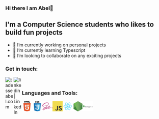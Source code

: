 ### Hi there I am Abel👋

## I'm a Computer Science students who likes to build fun projects

- 🔭 I’m currently working on personal projects
- 🌱 I’m currently learning Typescript
- 👯 I’m looking to collaborate on any exciting projects

### Get in touch:

[<img align="left" alt="tadesseabel.com" width="26px" src="https://res.cloudinary.com/dvfihlcxd/image/upload/v1627219162/pngegg_xpzobl.png" />](https://tadesseabel.com/)
[<img align="left" alt="linkedin | LinkedIn" width="26px" src="https://res.cloudinary.com/dvfihlcxd/image/upload/v1625942591/linkedin_uocczl.svg" />](https://www.linkedin.com/in/abel-tadesse-06b505175/)

<br />

### Languages and Tools:

<img align="left" alt="HTML5" width="32px" src="https://raw.githubusercontent.com/github/explore/80688e429a7d4ef2fca1e82350fe8e3517d3494d/topics/html/html.png" />
<img align="left" alt="CSS3" width="32px" src="https://raw.githubusercontent.com/github/explore/80688e429a7d4ef2fca1e82350fe8e3517d3494d/topics/css/css.png" />
<img align="left" alt="Sass" width="32px" src="https://raw.githubusercontent.com/github/explore/80688e429a7d4ef2fca1e82350fe8e3517d3494d/topics/sass/sass.png" />
<img align="left" alt="JavaScript" width="32px" src="https://raw.githubusercontent.com/github/explore/80688e429a7d4ef2fca1e82350fe8e3517d3494d/topics/javascript/javascript.png" />
<img align="left" alt="React" width="32px" src="https://raw.githubusercontent.com/github/explore/80688e429a7d4ef2fca1e82350fe8e3517d3494d/topics/react/react.png" />
<img align="left" alt="Node.js" width="32px" src="https://raw.githubusercontent.com/github/explore/80688e429a7d4ef2fca1e82350fe8e3517d3494d/topics/nodejs/nodejs.png" />
<img align="left" alt="MongoDB" width="32px" src="https://raw.githubusercontent.com/github/explore/80688e429a7d4ef2fca1e82350fe8e3517d3494d/topics/mongodb/mongodb.png" />

<br />

